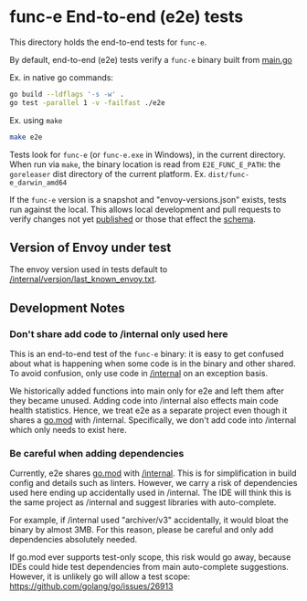 # func-e End-to-end (e2e) tests

This directory holds the end-to-end tests for `func-e`.

By default, end-to-end (e2e) tests verify a `func-e` binary built from [main.go](../main.go)

Ex. in native go commands:
```bash
go build --ldflags '-s -w' .
go test -parallel 1 -v -failfast ./e2e
```

Ex. using `make`
```bash
make e2e
```

Tests look for `func-e` (or `func-e.exe` in Windows), in the current directory. When run via `make`, the binary location
is read from `E2E_FUNC_E_PATH`: the `goreleaser` dist directory of the current platform. Ex. `dist/func-e_darwin_amd64`

If the `func-e` version is a snapshot and "envoy-versions.json" exists, tests run against the local. This allows local
development and pull requests to verify changes not yet [published](https://archive.tetratelabs.io/envoy/envoy-versions.json)
or those that effect the [schema](https://archive.tetratelabs.io/release-versions-schema.json).

## Version of Envoy under test
The envoy version used in tests default to [/internal/version/last_known_envoy.txt](../internal/version/last_known_envoy.txt).

## Development Notes

### Don't share add code to /internal only used here
This is an end-to-end test of the `func-e` binary: it is easy to get confused about what is happening when some code
is in the binary and other shared. To avoid confusion, only use code in [/internal](../internal) on an exception basis.

We historically added functions into main only for e2e and left them after they became unused. Adding code into
/internal also effects main code health statistics. Hence, we treat e2e as a separate project even though it shares a
[go.mod](../go.mod) with /internal. Specifically, we don't add code into /internal which only needs to exist here.

### Be careful when adding dependencies
Currently, e2e shares [go.mod](../go.mod) with [/internal](../internal). This is for simplification in build config and
details such as linters. However, we carry a risk of dependencies used here ending up accidentally used in /internal.
The IDE will think this is the same project as /internal and suggest libraries with auto-complete.

For example, if /internal used "archiver/v3" accidentally, it would bloat the binary by almost 3MB. For this reason,
please be careful and only add dependencies absolutely needed.

If go.mod ever supports test-only scope, this risk would go away, because IDEs could hide test dependencies from main
auto-complete suggestions. However, it is unlikely go will allow a test scope: https://github.com/golang/go/issues/26913

